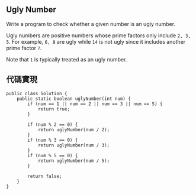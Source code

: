 ## Ugly Number

Write a program to check whether a given number is an ugly number.

Ugly numbers are positive numbers whose prime factors only include ``2, 3, 5``. For example, ``6, 8`` are ugly while ``14`` is not ugly since it includes another prime factor ``7``.

Note that ``1`` is typically treated as an ugly number.

## 代碼實現

```
public class Solution {
    public static boolean uglyNumber(int num) {
        if (num == 1 || num == 2 || num == 3 || num == 5) {
            return true;
        }

        if (num % 2 == 0) {
            return uglyNumber(num / 2);
        }
        if (num % 3 == 0) {
            return uglyNumber(num / 3);
        }
        if (num % 5 == 0) {
            return uglyNumber(num / 5);
        }

        return false;
    }
}
```
